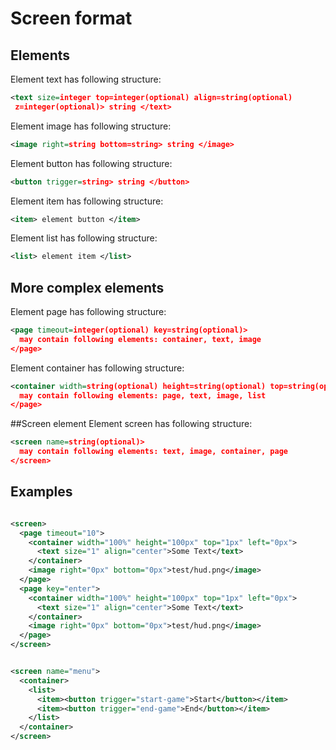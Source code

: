 # Screen format
## Elements
Element text has following structure:
```xml
<text size=integer top=integer(optional) align=string(optional)
 z=integer(optional)> string </text>
```
Element image has following structure:
```xml
<image right=string bottom=string> string </image>
```
Element button has following structure:
```xml
<button trigger=string> string </button>
```
Element item has following structure:
```xml
<item> element button </item>
```
Element list has following structure:
```xml
<list> element item </list>
```
## More complex elements
Element page has following structure:
```xml
<page timeout=integer(optional) key=string(optional)>
  may contain following elements: container, text, image
</page>
```
Element container has following structure:
```xml
<container width=string(optional) height=string(optional) top=string(optional) left=string(optional)>
  may contain following elements: page, text, image, list
</page>
```
##Screen element
Element screen has following structure:
```xml
<screen name=string(optional)>
  may contain following elements: text, image, container, page
</screen>
```
## Examples
```xml

<screen>
  <page timeout="10">
    <container width="100%" height="100px" top="1px" left="0px">
      <text size="1" align="center">Some Text</text>
    </container>
    <image right="0px" bottom="0px">test/hud.png</image>
  </page>
  <page key="enter">
    <container width="100%" height="100px" top="1px" left="0px">
      <text size="1" align="center">Some Text</text>
    </container>
    <image right="0px" bottom="0px">test/hud.png</image>
  </page>
</screen>
```

```xml

<screen name="menu">
  <container>
    <list>
      <item><button trigger="start-game">Start</button></item>
      <item><button trigger="end-game">End</button></item>
    </list>
  </container>
</screen>
```
